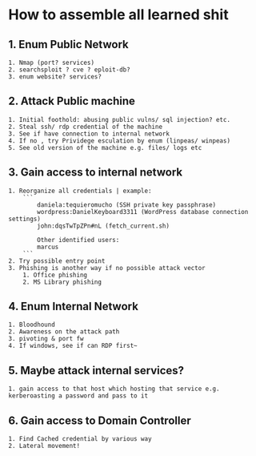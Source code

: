 # How to assemble all learned shit

## 1. Enum Public Network
    1. Nmap (port? services)
    2. searchsploit ? cve ? eploit-db?
    3. enum website? services?

## 2.  Attack Public machine
    1. Initial foothold: abusing public vulns/ sql injection? etc.
    2. Steal ssh/ rdp credential of the machine  
    3. See if have connection to internal network
    4. If no , try Prividege esculation by enum (linpeas/ winpeas)
    5. See old version of the machine e.g. files/ logs etc
## 3. Gain access to internal network 
    1. Reorganize all credentials | example:
        ```
            daniela:tequieromucho (SSH private key passphrase)
            wordpress:DanielKeyboard3311 (WordPress database connection settings)
            john:dqsTwTpZPn#nL (fetch_current.sh)

            Other identified users:
            marcus
        ```
    2. Try possible entry point
    3. Phishing is another way if no possible attack vector 
        1. Office phishing
        2. MS Library phishing
## 4. Enum Internal Network
    1. Bloodhound
    2. Awareness on the attack path
    3. pivoting & port fw
    4. If windows, see if can RDP first~

## 5. Maybe attack internal services?
    1. gain access to that host which hosting that service e.g. kerberoasting a password and pass to it

## 6. Gain access to Domain Controller
    1. Find Cached credential by various way
    2. Lateral movement!